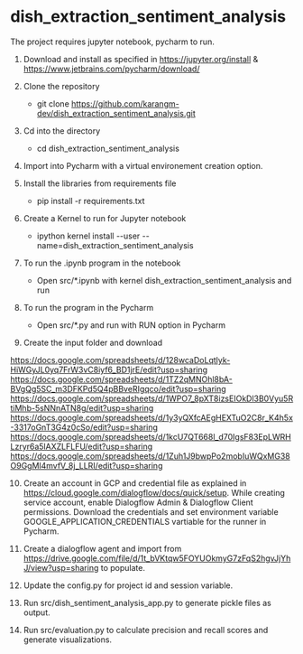 # dish_extraction_sentiment_analysis

The project requires jupyter notebook, pycharm to run. 

1. Download and install as specified in https://jupyter.org/install & https://www.jetbrains.com/pycharm/download/ <br/>

2. Clone the repository<br/>
	  * git clone https://github.com/karangm-dev/dish_extraction_sentiment_analysis.git<br/>

3. Cd into the directory<br/>
	  * cd dish_extraction_sentiment_analysis<br/>

4. Import into Pycharm with a virtual environement creation option. 
    
5. Install the libraries from requirements file<br/> 
	  * pip install -r requirements.txt<br/>
    
6. Create a Kernel to run for Jupyter notebook<br/> 
	  * ipython kernel install --user --name=dish_extraction_sentiment_analysis<br/>  

7. To run the .ipynb program in the notebook<br/> 
	  * Open src/*.ipynb with kernel dish_extraction_sentiment_analysis and run<br/> 
    
8. To run the program in the Pycharm<br/> 
    * Open src/*.py and run with RUN option in Pycharm<br/> 
    
9. Create the input folder and download 

https://docs.google.com/spreadsheets/d/128wcaDoLqtlyk-HiWGyJL0yq7FrW3vC8iyf6_BD1jrE/edit?usp=sharing
https://docs.google.com/spreadsheets/d/1TZ2qMNOhl8bA-BVgQg5SC_m3DFKPd5Q4pBBveRIgqco/edit?usp=sharing
https://docs.google.com/spreadsheets/d/1WPO7_8pXT8izsEIOkDl3B0Vyu5RtiMhb-5sNNnATN8g/edit?usp=sharing
https://docs.google.com/spreadsheets/d/1y3yQXfcAEgHEXTuO2C8r_K4h5x-3317oGnT3G4z0cSo/edit?usp=sharing
https://docs.google.com/spreadsheets/d/1kcU7QT668l_d70IgsF83EpLWRHLzryr6a5lAXZLFLFU/edit?usp=sharing
https://docs.google.com/spreadsheets/d/1Zuh1J9bwpPo2mobIuWQxMG38O9GgMl4mvfV_8j_LLRI/edit?usp=sharing

10. Create an account in GCP and credential file as explained in https://cloud.google.com/dialogflow/docs/quick/setup. While creating service account, enable Dialogflow Admin & Dialogflow Client permissions. Download the credentials and set environment variable GOOGLE_APPLICATION_CREDENTIALS vartiable for the runner in Pycharm.

11. Create a dialogflow agent and import from https://drive.google.com/file/d/1t_bVKtqw5FOYUOkmyG7zFqS2hgvJjYhJ/view?usp=sharing to populate.

12. Update the config.py for project id and session variable.

13. Run src/dish_sentiment_analysis_app.py to generate pickle files as output.

14. Run src/evaluation.py to calculate precision and recall scores and generate visualizations.













